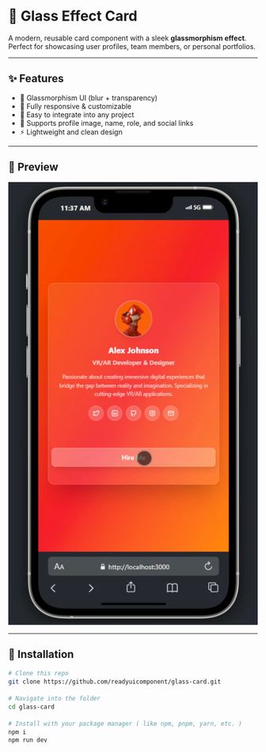 # 🌟 Glass Effect Card

A modern, reusable card component with a sleek **glassmorphism effect**.
Perfect for showcasing user profiles, team members, or personal portfolios.

---

## ✨ Features

- 🎨 Glassmorphism UI (blur + transparency)
- 📱 Fully responsive & customizable
- 🧩 Easy to integrate into any project
- 👤 Supports profile image, name, role, and social links
- ⚡ Lightweight and clean design

---

## 📸 Preview

![Preview Screenshot](./preview.png)

---

## 🔧 Installation

```bash
# Clone this repo
git clone https://github.com/readyuicomponent/glass-card.git

# Navigate into the folder
cd glass-card

# Install with your package manager ( like npm, pnpm, yarn, etc. )
npm i
npm run dev
```
